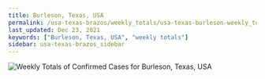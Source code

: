 ```yaml
---
title: Burleson, Texas, USA
permalink: /usa-texas-brazos/weekly_totals/usa-texas-burleson-weekly_totals.html
last_updated: Dec 23, 2021
keywords: ["Burleson, Texas, USA", "weekly totals"]
sidebar: usa-texas-brazos_sidebar
---
```


![Weekly Totals of Confirmed Cases for Burleson, Texas, USA](/covid_tracker/images/graphs/usa-texas-burleson-weekly_totals_graph.png)
